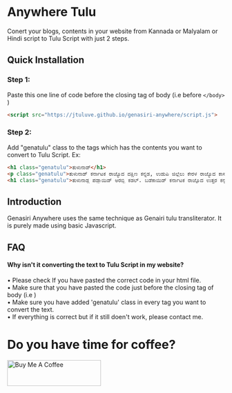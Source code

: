 
# Anywhere Tulu

Conert your blogs, contents in your website from Kannada or Malyalam or Hindi script to Tulu Script with just 2 steps.


## Quick Installation
### Step 1:
Paste this one line of code before the closing tag of body (i.e before ```</body>``` )

```html
<script src="https://jtuluve.github.io/genasiri-anywhere/script.js">
```
### Step 2:
Add "genatulu" class to the tags which has the contents you want to convert to Tulu Script. 
Ex: 
```html
<h1 class="genatulu">ತುಳುನಾಡ್</h1>
<p class="genatulu">ತುಳುನಾಡ್ ಕರ್ನಾಟಕ ರಾಜ್ಯೊದ ದಕ್ಷಿಣ ಕನ್ನಡ, ಉಡುಪಿ ಜಿಲ್ಲೆಲು ಕೇರಳ ರಾಜ್ಯೊದ ಕಾಸರಗೋಡುಜಿಲ್ಲೆನ್ ತುಳುನಾಡ್ ಪಂಡ್‍ದ್ ಪನ್ಪೆರ್. ಈ ಪ್ರದೇಸೊದ ಮುಕ್ಯೊ ಬಾಸೆ ತುಳು. ಬೌಗೋಲಿಕವಾದ್ ತುಳುನಾಡ್ ಭಾರತದೇಸೊದ ನೈರುತ್ಯೊಡುಪ್ಪುನ ಪ್ರದೇಸೊ</p>
<h1 class="genatulu">ತುಳುನಾಡ್ದ ಪಡ್ಡಾಯಿಡ್ ಅರಬ್ಬಿ ಕಡಲ್. ಬಡೆಕಾಯಿಡ್ ಕರ್ನಾಟಕ ರಾಜ್ಯೊದ ಉತ್ತರ ಕನ್ನಡ ಜಿಲ್ಲೆ ಮೂಡಾಯಿಡ್ ಹಾಸನ ಜಿಲ್ಲೆ, ತೆನ್ಕಾಯಿಡ್ ಕೇರಳ. ತುಳು ಮುಲ್ತ ಮಣ್ಣ್‌ದ ಬಾಸೆ. ಕನ್ನಡ, ಬ್ಯಾರಿ,ಕೊಂಕಣಿ ಬಾಸೆನ್‍ಲಾ ಮುಲ್ಪ ಪಾತೆರುವೆರ್. ತುಳುನಾಡ್ದ ವ್ಯಾಪ್ತಿ ೮,೪೪೧ km2 (೩,೨೫೯ sq mi). ೨೦೦೧ಗ್ ಮುಲ್ಪ ೩,೦೦೫,೮೯೭ ನಸ್ಯೊ ಇತ್ತ್ಂಡ್. ಕುಡ್ಲದ ಮಂಗಳೂರು ಮಹಾನಗರ ಪಾಲಿಕೆ, ಉಡುಪಿ ಮುಲ್ತ ಮುಕ್ಯೊ ನಗರ ಆದುಂಡು.</p>
```
## Introduction 
Genasiri Anywhere uses the same technique as Genairi tulu transliterator. It is purely made using basic Javascript. 
## FAQ

#### Why isn't it converting the text to Tulu Script in my website?

• Please check If you have pasted the correct code in your html file.</br>
• Make sure that you have pasted the code just before the closing tag of body (i.e </body>)</br>
• Make sure you have added 'genatulu' class in every tag you want to convert the text.</br>
• If everything is correct but if it still doen't work, please contact me.</br>


# Do you have time for coffee?
<a href="https://www.buymeacoffee.com/jtuluve" target="_blank"><img src="https://cdn.buymeacoffee.com/buttons/v2/default-yellow.png" alt="Buy Me A Coffee" style="height: 60px !important;width: 217px !important;" ></a>

